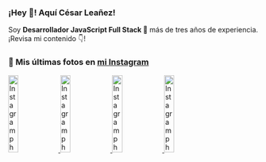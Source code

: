 <h3>¡Hey 👋! Aquí César Leañez!</h3>

<p>Soy <strong>Desarrollador JavaScript Full Stack 🚀</strong> más de tres años de experiencia.<br />¡Revisa mi contenido 👇!</p>

### 📸 Mis últimas fotos en [mi Instagram](https://instagram.com/cele)


<a href='https://instagram.com/p/C1UpuSGLQiG' target='_blank'>
  <img width='20%' src='https://instagram.flba2-1.fna.fbcdn.net/v/t51.29350-15/412513918_1325803934584302_4400498733289087214_n.jpg?stp=dst-jpg_e15&_nc_ht=instagram.flba2-1.fna.fbcdn.net&_nc_cat=106&_nc_ohc=lEn64ncMVVcQ7kNvgE9-M9M&edm=APU89FABAAAA&ccb=7-5&oh=00_AYDXL3bQofBx_QkCcx_oJ4A76tXQe4BvX7AF64VCiW6UdA&oe=66D1B61D&_nc_sid=bc0c2c' alt='Instagram photo' />
</a>
<a href='https://instagram.com/p/CzMY3lzxgmx' target='_blank'>
  <img width='20%' src='https://instagram.flba2-1.fna.fbcdn.net/v/t51.29350-15/398916226_819142863293745_2426123683154743297_n.webp?stp=dst-jpg_e35&_nc_ht=instagram.flba2-1.fna.fbcdn.net&_nc_cat=109&_nc_ohc=ubPhRsUQni4Q7kNvgF6b6hG&edm=APU89FABAAAA&ccb=7-5&oh=00_AYAZitcgbHtLelS6DweEifQEDP87Ve-tCuLZZ9uTag_VAA&oe=66D1B50C&_nc_sid=bc0c2c' alt='Instagram photo' />
</a>
<a href='https://instagram.com/p/CygbQv4uqxM' target='_blank'>
  <img width='20%' src='https://instagram.flba2-1.fna.fbcdn.net/v/t51.29350-15/391525959_236593062741789_5868561716480810596_n.webp?stp=dst-jpg_e35&_nc_ht=instagram.flba2-1.fna.fbcdn.net&_nc_cat=109&_nc_ohc=I1XFouJCdakQ7kNvgENX7PR&edm=APU89FABAAAA&ccb=7-5&oh=00_AYAI4WDd6ck5ePEwZJGpoX8XeMEjnH0ZjA99mzB4cpxZow&oe=66D1BB48&_nc_sid=bc0c2c' alt='Instagram photo' />
</a>
<a href='https://instagram.com/p/CxTmOF6vN8M' target='_blank'>
  <img width='20%' src='https://instagram.flba2-1.fna.fbcdn.net/v/t51.29350-15/378565944_323878180141713_8920720304536029091_n.jpg?stp=dst-jpg_e15&_nc_ht=instagram.flba2-1.fna.fbcdn.net&_nc_cat=109&_nc_ohc=7qYUlbwTaA0Q7kNvgHgvjmb&edm=APU89FABAAAA&ccb=7-5&oh=00_AYDNoUFTRVsGdOGde1b4QFOn0NYbgxeQdKrH1rN8J-0I5w&oe=66D1B512&_nc_sid=bc0c2c' alt='Instagram photo' />
</a>

